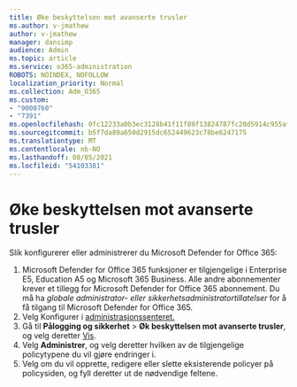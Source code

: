 ```yaml
---
title: Øke beskyttelsen mot avanserte trusler
ms.author: v-jmathew
author: v-jmathew
manager: dansimp
audience: Admin
ms.topic: article
ms.service: o365-administration
ROBOTS: NOINDEX, NOFOLLOW
localization_priority: Normal
ms.collection: Adm_O365
ms.custom:
- "9000760"
- "7391"
ms.openlocfilehash: 0fc12233a0b3ec3128b41f11f89f13824787fc20d5914c955afb8446a7fa3ced
ms.sourcegitcommit: b5f7da89a650d2915dc652449623c78be6247175
ms.translationtype: MT
ms.contentlocale: nb-NO
ms.lasthandoff: 08/05/2021
ms.locfileid: "54103381"
---
```

# <a name="increase-protection-from-advanced-threats"></a>Øke beskyttelsen mot avanserte trusler

Slik konfigurerer eller administrerer du Microsoft Defender for Office 365:

1. Microsoft Defender for Office 365 funksjoner er tilgjengelige i Enterprise E5, Education A5 og Microsoft 365 Business. Alle andre abonnementer krever et tillegg for Microsoft Defender for Office 365 abonnement. Du må ha *globale administrator- eller* *sikkerhetsadministratortillatelser* for å få tilgang til Microsoft Defender for Office 365.
2. Velg Konfigurer i [administrasjonssenteret.](https://go.microsoft.com/fwlink/p/?linkid=2075721)
3. Gå til **Pålogging og sikkerhet**  >  **Øk beskyttelsen mot avanserte trusler**, og velg deretter [Vis](https://go.microsoft.com/fwlink/?linkid=2109302).
4. Velg **Administrer**, og velg deretter hvilken av de tilgjengelige policytypene du vil gjøre endringer i.
5. Velg om du vil opprette, redigere eller slette eksisterende policyer på policysiden, og fyll deretter ut de nødvendige feltene.
